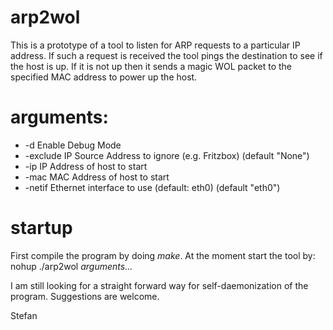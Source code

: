# arp2wol
This is a prototype of a tool to listen for ARP requests to a particular IP address. If such a request is received the tool pings the destination to see if the host is up. If it is not up then it sends a magic WOL packet to the specified MAC address to power up the host.

# arguments:
* -d Enable Debug Mode
* -exclude <string> IP Source Address to ignore (e.g. Fritzbox) (default "None")
* -ip <string> IP Address of host to start
* -mac <string> MAC Address of host to start
* -netif <string> Ethernet interface to use (default: eth0) (default "eth0")

# startup
First compile the program by doing *make*.
At the moment start the tool by:
nohup ./arp2wol *arguments...*

I am still looking for a straight forward way for self-daemonization of the program. Suggestions are welcome.

Stefan
